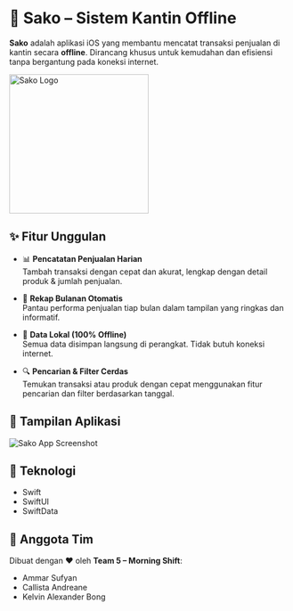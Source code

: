 # 🧾 Sako – Sistem Kantin Offline

**Sako** adalah aplikasi iOS yang membantu mencatat transaksi penjualan di kantin secara **offline**. Dirancang khusus untuk kemudahan dan efisiensi tanpa bergantung pada koneksi internet.

<img src="https://github.com/user-attachments/assets/9e2d4e3c-6bba-4d01-9ef6-0bf78df49665" width="250px" alt="Sako Logo">

## ✨ Fitur Unggulan

- 📊 **Pencatatan Penjualan Harian**  
  Tambah transaksi dengan cepat dan akurat, lengkap dengan detail produk & jumlah penjualan.

- 📅 **Rekap Bulanan Otomatis**  
  Pantau performa penjualan tiap bulan dalam tampilan yang ringkas dan informatif.

- 💾 **Data Lokal (100% Offline)**  
  Semua data disimpan langsung di perangkat. Tidak butuh koneksi internet.

- 🔍 **Pencarian & Filter Cerdas**  
  Temukan transaksi atau produk dengan cepat menggunakan fitur pencarian dan filter berdasarkan tanggal.

## 📸 Tampilan Aplikasi

<img src="https://github.com/user-attachments/assets/fa6cdf79-481d-475f-acf0-234790ffb496" alt="Sako App Screenshot" />

## 🚀 Teknologi

- Swift
- SwiftUI
- SwiftData

## 👥 Anggota Tim

Dibuat dengan ❤️ oleh **Team 5 – Morning Shift**:
- Ammar Sufyan  
- Callista Andreane  
- Kelvin Alexander Bong
